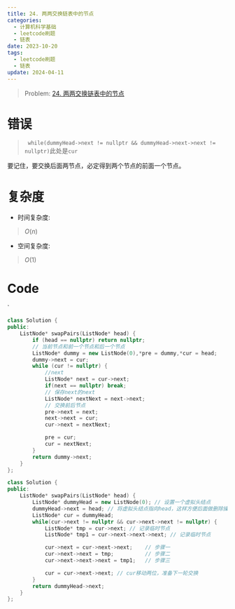 ```yaml
---
title: 24. 两两交换链表中的节点
categories:
  - 计算机科学基础
  - leetcode刷题
  - 链表
date: 2023-10-20
tags:
  - leetcode刷题
  - 链表
update: 2024-04-11
---
```

> Problem: [24. 两两交换链表中的节点](https://leetcode.cn/problems/swap-nodes-in-pairs/description/)

# 错误

> ` while(dummyHead->next != nullptr && dummyHead->next->next != nullptr)`此处是`cur`

要记住，要交换后面两节点，必定得到两个节点的前面一个节点。

# 复杂度

- 时间复杂度:

> $O(n)$

- 空间复杂度:

> $O(1)$

# Code
`
```cpp
class Solution {
public:
    ListNode* swapPairs(ListNode* head) {
        if (head == nullptr) return nullptr;
        // 当前节点和前一个节点和后一个节点
        ListNode* dummy = new ListNode(0),*pre = dummy,*cur = head;
        dummy->next = cur;
        while (cur != nullptr) {
            //next
            ListNode* next = cur->next;
            if(next == nullptr) break;
            // 保存next的next
            ListNode* nextNext = next->next;
            // 交换前后节点
            pre->next = next;
            next->next = cur;
            cur->next = nextNext;

            pre = cur;
            cur = nextNext;
        }
        return dummy->next;
    }
};
```

```C++ 
class Solution {
public:
    ListNode* swapPairs(ListNode* head) {
        ListNode* dummyHead = new ListNode(0); // 设置一个虚拟头结点
        dummyHead->next = head; // 将虚拟头结点指向head，这样方便后面做删除操作
        ListNode* cur = dummyHead;
        while(cur->next != nullptr && cur->next->next != nullptr) {
            ListNode* tmp = cur->next; // 记录临时节点
            ListNode* tmp1 = cur->next->next->next; // 记录临时节点

            cur->next = cur->next->next;    // 步骤一
            cur->next->next = tmp;          // 步骤二
            cur->next->next->next = tmp1;   // 步骤三

            cur = cur->next->next; // cur移动两位，准备下一轮交换
        }
        return dummyHead->next;
    }
};
```